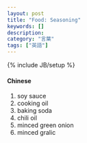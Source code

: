 ```yaml
---
layout: post
title: "Food: Seasoning"
keywords: []
description: 
category: "言葉"
tags: ["英語"]
---
```

{% include JB/setup %}

#### Chinese
1. soy sauce
2. cooking oil
3. baking soda
4. chili oil
5. minced green onion
6. minced gralic


